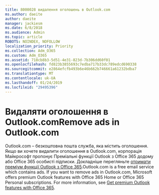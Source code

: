 ```yaml
---
title: 8000028 видалення оголошень в Outlook.com
ms.author: daeite
author: daeite
manager: jackiesm
ms.date: 6/8/2018
ms.audience: Admin
ms.topic: article
ROBOTS: NOINDEX, NOFOLLOW
localization_priority: Priority
ms.collection: Adm_O365
ms.custom: Adm_O365
ms.assetid: 718cb8b3-5d51-4e31-823d-7b306dd60f01
ms.openlocfilehash: fd823b3855693c7edba717b33dc789edcd690338
ms.sourcegitcommit: e2864efcfb493b6e46b662b746661a61232bdba7
ms.translationtype: MT
ms.contentlocale: uk-UA
ms.lasthandoff: 01/24/2019
ms.locfileid: "29495396"
---
```

# <a name="remove-ads-in-outlookcom"></a><span data-ttu-id="99322-102">Видаляти оголошення в Outlook.com</span><span class="sxs-lookup"><span data-stu-id="99322-102">Remove ads in Outlook.com</span></span>

<span data-ttu-id="99322-p101">Outlook.com – безкоштовна пошта служба, яка містить оголошення. Якщо ви хочете видалити оголошення в Outlook.com, корпорація Майкрософт пропонує Преміальні функції Outlook з Office 365 додому або Office 365 особисті підписки. Докладніше перегляньте [отримати преміум функції Outlook з Office 365](https://go.microsoft.com/fwlink/?linkid=872181).</span><span class="sxs-lookup"><span data-stu-id="99322-p101">Outlook.com is a free email service which contains ads. If you want to remove ads in Outlook.com, Microsoft offers premium Outlook features with Office 365 Home or Office 365 Personal subscriptions. For more information, see [Get premium Outlook features with Office 365](https://go.microsoft.com/fwlink/?linkid=872181).</span></span>
  

